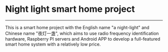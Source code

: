 # Night light smart home project
----
This is a smart home project with the English name "a night-light" and Chinese name "夜灯一盏", which aims to use radio frequency identification hardware,
 Raspberry PI servers and Android APP to develop a full-featured smart home system with a relatively low price.
